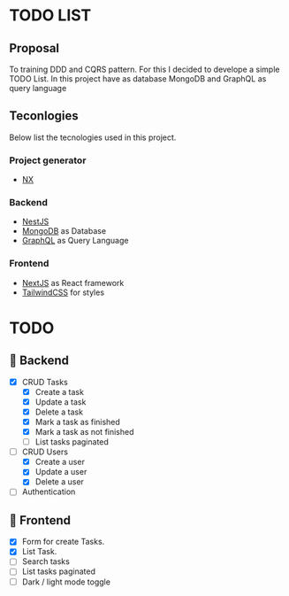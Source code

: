 # TODO LIST

## Proposal

To training DDD and CQRS pattern. For this I decided to develope a simple TODO List.
In this project have as database MongoDB and GraphQL as query language

## Teconlogies
Below list the tecnologies used in this project.

### Project generator
- [NX](https://nx.dev/)

### Backend
- [NestJS](https://nestjs.com/)
- [MongoDB](https://www.mongodb.com/es) as Database
- [GraphQL](https://graphql.org/) as Query Language

### Frontend
- [NextJS](https://nextjs.org/) as React framework
- [TailwindCSS](https://tailwindcss.com/) for styles

# TODO
## 🔧 Backend
- [x] CRUD Tasks
  - [x] Create a task
  - [x] Update a task
  - [x] Delete a task
  - [x] Mark a task as finished
  - [x] Mark a task as not finished
  - [ ] List tasks paginated
- [ ] CRUD Users
  - [x] Create a user
  - [x] Update a user
  - [x] Delete a user
- [ ] Authentication
## 🎨 Frontend
- [x] Form for create Tasks.
- [x] List Task.
- [ ] Search tasks
- [ ] List tasks paginated
- [ ] Dark / light mode toggle
